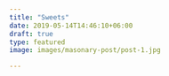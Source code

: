 ```yaml
---
title: "Sweets"
date: 2019-05-14T14:46:10+06:00
draft: true
type: featured
image: images/masonary-post/post-1.jpg

---
```

